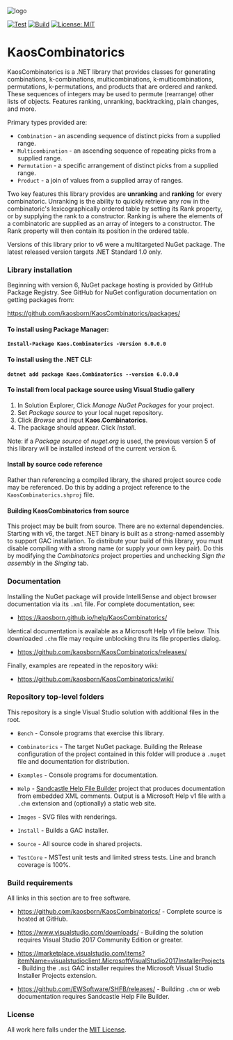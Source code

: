 ![logo](Images/KaosCombinatorics-248.png)

[![Test](https://github.com/kaosborn/KaosCombinatorics/actions/workflows/test.yml/badge.svg)](https://github.com/kaosborn/KaosCombinatorics/actions/workflows/test.yml)
[![Build](https://github.com/kaosborn/KaosCombinatorics/actions/workflows/build.yml/badge.svg)](https://github.com/kaosborn/KaosCombinatorics/actions/workflows/build.yml)
[![License: MIT](https://img.shields.io/badge/License-MIT-yellow.svg)](https://github.com/kaosborn/KaosCombinatorics/blob/master/LICENSE)

# KaosCombinatorics

KaosCombinatorics is a .NET library that provides classes
for generating combinations, k-combinations, multicombinations, k-multicombinations, permutations, k-permutations, and products
that are ordered and ranked.
These sequences of integers may be used to permute (rearrange) other lists of objects.
Features ranking, unranking, backtracking, plain changes, and more.

Primary types provided are:

* `Combination` - an ascending sequence of distinct picks from a supplied range.
* `Multicombination` - an ascending sequence of repeating picks from a supplied range.
* `Permutation` - a specific arrangement of distinct picks from a supplied range.
* `Product` - a join of values from a supplied array of ranges.

Two key features this library provides are **unranking** and **ranking** for every combinatoric.
Unranking is the ability to quickly retrieve any row in the combinatoric's lexicographically ordered table by setting its Rank property,
or by supplying the rank to a constructor.
Ranking is where the elements of a combinatoric are supplied as an array of integers to a constructor.
The Rank property will then contain its position in the ordered table.

Versions of this library prior to v6 were a multitargeted NuGet package.
The latest released version targets .NET Standard 1.0 only.

### Library installation

Beginning with version 6, NuGet package hosting is provided by GitHub Package Registry.
See GitHub for NuGet configuration documentation on getting packages from:

https://github.com/kaosborn/KaosCombinatorics/packages/

#### To install using Package Manager:

**`Install-Package Kaos.Combinatorics -Version 6.0.0.0`**

#### To install using the .NET CLI:

**`dotnet add package Kaos.Combinatorics --version 6.0.0.0`**

#### To install from local package source using Visual Studio gallery

1. In Solution Explorer, Click *Manage NuGet Packages* for your project.
2. Set *Package source* to your local nuget repository.
3. Click *Browse* and input **Kaos.Combinatorics**.
4. The package should appear. Click *Install*.

Note: if a *Package source* of *nuget.org* is used,
the previous version 5 of this library will be installed instead of the current version 6.

#### Install by source code reference

Rather than referencing a compiled library, the shared project source code may be referenced.
Do this by adding a project reference to the `KaosCombinatorics.shproj` file.

#### Building KaosCombinatorics from source

This project may be built from source.
There are no external dependencies.
Starting with v6, the target .NET binary is built as a strong-named assembly to support GAC installation.
To distribute your build of this library,
you must disable compiling with a strong name (or supply your own key pair).
Do this by modifying the *Combinatorics* project properties and unchecking *Sign the assembly* in the *Singing* tab.

### Documentation

Installing the NuGet package will provide IntelliSense and object browser documentation via its `.xml` file.
For complete documentation, see:

* https://kaosborn.github.io/help/KaosCombinatorics/

Identical documentation is available as a Microsoft Help v1 file below.
This downloaded `.chm` file may require unblocking thru its file properties dialog.

* https://github.com/kaosborn/KaosCombinatorics/releases/

Finally, examples are repeated in the repository wiki:

* https://github.com/kaosborn/KaosCombinatorics/wiki/

### Repository top-level folders

This repository is a single Visual Studio solution with additional files in the root.

* `Bench` - Console programs that exercise this library.

* `Combinatorics` - The target NuGet package.
Building the Release configuration of the project contained in this folder
will produce a `.nuget` file and documentation for distribution.

* `Examples` - Console programs for documentation.

* `Help` - [Sandcastle Help File Builder](https://github.com/EWSoftware/SHFB)
project that produces documentation from embedded XML comments.
Output is a Microsoft Help v1 file with a `.chm` extension and (optionally) a static web site.

* `Images` - SVG files with renderings.

* `Install` - Builds a GAC installer.

* `Source` - All source code in shared projects.

* `TestCore` - MSTest unit tests and limited stress tests.
Line and branch coverage is 100%.

### Build requirements

All links in this section are to free software.

* https://github.com/kaosborn/KaosCombinatorics/ - Complete source is hosted at GitHub.

* https://www.visualstudio.com/downloads/ - Building the solution requires Visual Studio 2017 Community Edition or greater.

* https://marketplace.visualstudio.com/items?itemName=visualstudioclient.MicrosoftVisualStudio2017InstallerProjects - Building the `.msi` GAC installer requires the Microsoft Visual Studio Installer Projects extension.

* https://github.com/EWSoftware/SHFB/releases/ - Building `.chm` or web documentation requires Sandcastle Help File Builder.

### License

All work here falls under the [MIT License](/LICENSE).
